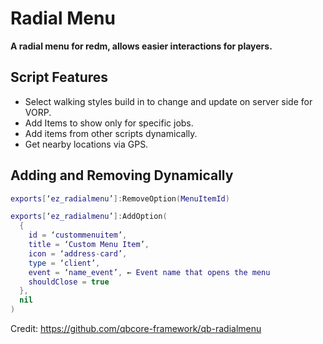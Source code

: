 # Radial Menu

**A radial menu for redm, allows easier interactions for players.**

## Script Features
- Select walking styles build in to change and update on server side for VORP.
- Add Items to show only for specific jobs.
- Add items from other scripts dynamically.
- Get nearby locations via GPS.

## Adding and Removing Dynamically
```lua
exports[‘ez_radialmenu’]:RemoveOption(MenuItemId)

exports[‘ez_radialmenu’]:AddOption(
  {
    id = ‘custommenuitem’,
    title = ‘Custom Menu Item’,
    icon = ‘address-card’,
    type = ‘client’,
    event = ‘name_event’, ← Event name that opens the menu
    shouldClose = true
  },
  nil
)
```

Credit: https://github.com/qbcore-framework/qb-radialmenu
